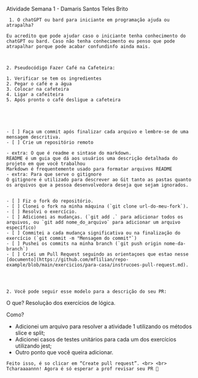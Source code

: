 Atividade Semana 1 - Damaris Santos Teles Brito

```
 1. O chatGPT ou bard para iniciante em programação ajuda ou atrapalha?

Eu acredito que pode ajudar caso o iniciante tenha conhecimento do chatGPT ou bard. Caso não tenha conhecimento eu penso que pode atrapalhar porque pode acabar confundinfo ainda mais.



2. Pseudocódigo Fazer Café na Cafeteira:

1. Verificar se tem os ingredientes
2. Pegar o café e a água
3. Colocar na cafeteira
4. Ligar a cafeiteira
5. Após pronto o café desligue a cafeteira





- [ ] Faça um commit após finalizar cada arquivo e lembre-se de uma mensagem descritiva.
- [ ] Crie um repositório remoto

- extra: O que é readme e sintase do markdown.
README é um guia que dá aos usuários uma descrição detalhada do projeto em que você trabalhou
Markdown é frequentemente usado para formatar arquivos README
- extra: Para que serve o gitignore
O gitignore é utilizado para descrever ao Git tanto as pastas quanto os arquivos que a pessoa desenvolvedora deseja que sejam ignorados.


- [ ] Fiz o fork do repositório.
- [ ] Clonei o fork na minha máquina (`git clone url-do-meu-fork`).
- [ ] Resolvi o exercício.
- [ ] Adicionei as mudanças. (`git add .` para adicionar todos os arquivos, ou `git add nome_do_arquivo` para adicionar um arquivo específico)
- [ ] Commitei a cada mudança significativa ou na finalização do exercício (`git commit -m "Mensagem do commit"`)
- [ ] Pushei os commits na minha branch (`git push origin nome-da-branch`)
- [ ] Criei um Pull Request seguindo as orientaçoes que estao nesse [documento](https://github.com/mflilian/repo-example/blob/main/exercicios/para-casa/instrucoes-pull-request.md).




2. Você pode seguir esse modelo para a descrição do seu PR:
```

O que?
Resolução dos exercícios de lógica.

Como?

- Adicionei um arquivo para resolver a atividade 1 utilizando os métodos slice e split;
- Adicionei casos de testes unitários para cada um dos exercícios utilizando jest;
- Outro ponto que você queira adicionar.

```
Feito isso, é so clicar em “Create pull request”. <br> <br>
Tcharaaaannn! Agora é só esperar a prof revisar seu PR 💜
```
